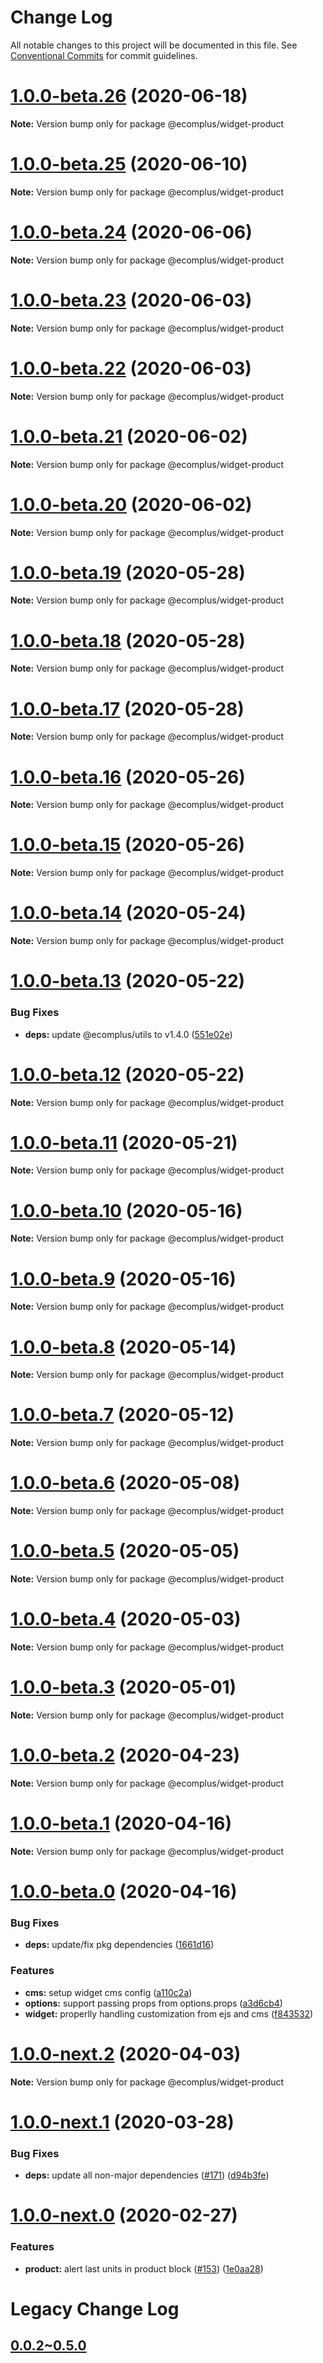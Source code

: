 # Change Log

All notable changes to this project will be documented in this file.
See [Conventional Commits](https://conventionalcommits.org) for commit guidelines.

# [1.0.0-beta.26](https://github.com/ecomplus/storefront/compare/@ecomplus/widget-product@1.0.0-beta.25...@ecomplus/widget-product@1.0.0-beta.26) (2020-06-18)

**Note:** Version bump only for package @ecomplus/widget-product





# [1.0.0-beta.25](https://github.com/ecomplus/storefront/compare/@ecomplus/widget-product@1.0.0-beta.24...@ecomplus/widget-product@1.0.0-beta.25) (2020-06-10)

**Note:** Version bump only for package @ecomplus/widget-product





# [1.0.0-beta.24](https://github.com/ecomplus/storefront/compare/@ecomplus/widget-product@1.0.0-beta.23...@ecomplus/widget-product@1.0.0-beta.24) (2020-06-06)

**Note:** Version bump only for package @ecomplus/widget-product





# [1.0.0-beta.23](https://github.com/ecomplus/storefront/compare/@ecomplus/widget-product@1.0.0-beta.22...@ecomplus/widget-product@1.0.0-beta.23) (2020-06-03)

**Note:** Version bump only for package @ecomplus/widget-product





# [1.0.0-beta.22](https://github.com/ecomplus/storefront/compare/@ecomplus/widget-product@1.0.0-beta.21...@ecomplus/widget-product@1.0.0-beta.22) (2020-06-03)

**Note:** Version bump only for package @ecomplus/widget-product





# [1.0.0-beta.21](https://github.com/ecomplus/storefront/compare/@ecomplus/widget-product@1.0.0-beta.20...@ecomplus/widget-product@1.0.0-beta.21) (2020-06-02)

**Note:** Version bump only for package @ecomplus/widget-product





# [1.0.0-beta.20](https://github.com/ecomplus/storefront/compare/@ecomplus/widget-product@1.0.0-beta.19...@ecomplus/widget-product@1.0.0-beta.20) (2020-06-02)

**Note:** Version bump only for package @ecomplus/widget-product





# [1.0.0-beta.19](https://github.com/ecomplus/storefront/compare/@ecomplus/widget-product@1.0.0-beta.18...@ecomplus/widget-product@1.0.0-beta.19) (2020-05-28)

**Note:** Version bump only for package @ecomplus/widget-product





# [1.0.0-beta.18](https://github.com/ecomplus/storefront/compare/@ecomplus/widget-product@1.0.0-beta.17...@ecomplus/widget-product@1.0.0-beta.18) (2020-05-28)

**Note:** Version bump only for package @ecomplus/widget-product





# [1.0.0-beta.17](https://github.com/ecomplus/storefront/compare/@ecomplus/widget-product@1.0.0-beta.16...@ecomplus/widget-product@1.0.0-beta.17) (2020-05-28)

**Note:** Version bump only for package @ecomplus/widget-product





# [1.0.0-beta.16](https://github.com/ecomplus/storefront/compare/@ecomplus/widget-product@1.0.0-beta.15...@ecomplus/widget-product@1.0.0-beta.16) (2020-05-26)

**Note:** Version bump only for package @ecomplus/widget-product





# [1.0.0-beta.15](https://github.com/ecomplus/storefront/compare/@ecomplus/widget-product@1.0.0-beta.14...@ecomplus/widget-product@1.0.0-beta.15) (2020-05-26)

**Note:** Version bump only for package @ecomplus/widget-product





# [1.0.0-beta.14](https://github.com/ecomplus/storefront/compare/@ecomplus/widget-product@1.0.0-beta.13...@ecomplus/widget-product@1.0.0-beta.14) (2020-05-24)

**Note:** Version bump only for package @ecomplus/widget-product





# [1.0.0-beta.13](https://github.com/ecomplus/storefront/compare/@ecomplus/widget-product@1.0.0-beta.12...@ecomplus/widget-product@1.0.0-beta.13) (2020-05-22)


### Bug Fixes

* **deps:** update @ecomplus/utils to v1.4.0 ([551e02e](https://github.com/ecomplus/storefront/commit/551e02e0e1e3bee6ce7002fd84d0c91f9cb8fb08))





# [1.0.0-beta.12](https://github.com/ecomplus/storefront/compare/@ecomplus/widget-product@1.0.0-beta.11...@ecomplus/widget-product@1.0.0-beta.12) (2020-05-22)

**Note:** Version bump only for package @ecomplus/widget-product





# [1.0.0-beta.11](https://github.com/ecomplus/storefront/compare/@ecomplus/widget-product@1.0.0-beta.10...@ecomplus/widget-product@1.0.0-beta.11) (2020-05-21)

**Note:** Version bump only for package @ecomplus/widget-product





# [1.0.0-beta.10](https://github.com/ecomplus/storefront/compare/@ecomplus/widget-product@1.0.0-beta.9...@ecomplus/widget-product@1.0.0-beta.10) (2020-05-16)

**Note:** Version bump only for package @ecomplus/widget-product





# [1.0.0-beta.9](https://github.com/ecomplus/storefront/compare/@ecomplus/widget-product@1.0.0-beta.8...@ecomplus/widget-product@1.0.0-beta.9) (2020-05-16)

**Note:** Version bump only for package @ecomplus/widget-product





# [1.0.0-beta.8](https://github.com/ecomplus/storefront/compare/@ecomplus/widget-product@1.0.0-beta.7...@ecomplus/widget-product@1.0.0-beta.8) (2020-05-14)

**Note:** Version bump only for package @ecomplus/widget-product





# [1.0.0-beta.7](https://github.com/ecomplus/storefront/compare/@ecomplus/widget-product@1.0.0-beta.6...@ecomplus/widget-product@1.0.0-beta.7) (2020-05-12)

**Note:** Version bump only for package @ecomplus/widget-product





# [1.0.0-beta.6](https://github.com/ecomplus/storefront/compare/@ecomplus/widget-product@1.0.0-beta.5...@ecomplus/widget-product@1.0.0-beta.6) (2020-05-08)

**Note:** Version bump only for package @ecomplus/widget-product





# [1.0.0-beta.5](https://github.com/ecomplus/storefront/compare/@ecomplus/widget-product@1.0.0-beta.4...@ecomplus/widget-product@1.0.0-beta.5) (2020-05-05)

**Note:** Version bump only for package @ecomplus/widget-product





# [1.0.0-beta.4](https://github.com/ecomplus/storefront/compare/@ecomplus/widget-product@1.0.0-beta.3...@ecomplus/widget-product@1.0.0-beta.4) (2020-05-03)

**Note:** Version bump only for package @ecomplus/widget-product





# [1.0.0-beta.3](https://github.com/ecomplus/storefront/compare/@ecomplus/widget-product@1.0.0-beta.2...@ecomplus/widget-product@1.0.0-beta.3) (2020-05-01)

**Note:** Version bump only for package @ecomplus/widget-product





# [1.0.0-beta.2](https://github.com/ecomplus/storefront/compare/@ecomplus/widget-product@1.0.0-beta.1...@ecomplus/widget-product@1.0.0-beta.2) (2020-04-23)

**Note:** Version bump only for package @ecomplus/widget-product





# [1.0.0-beta.1](https://github.com/ecomplus/storefront/compare/@ecomplus/widget-product@1.0.0-beta.0...@ecomplus/widget-product@1.0.0-beta.1) (2020-04-16)

**Note:** Version bump only for package @ecomplus/widget-product





# [1.0.0-beta.0](https://github.com/ecomplus/storefront/compare/@ecomplus/widget-product@1.0.0-next.2...@ecomplus/widget-product@1.0.0-beta.0) (2020-04-16)


### Bug Fixes

* **deps:** update/fix pkg dependencies ([1661d16](https://github.com/ecomplus/storefront/commit/1661d163a9fc835c616ccd29dc60b810e9556d28))


### Features

* **cms:** setup widget cms config ([a110c2a](https://github.com/ecomplus/storefront/commit/a110c2a027fb0f08e76459cf4e3fdcabeac5e81c))
* **options:** support passing props from options.props ([a3d6cb4](https://github.com/ecomplus/storefront/commit/a3d6cb483429a8e16cdb88b04134ca6caf32fd82))
* **widget:** properlly handling customization from ejs and cms ([f843532](https://github.com/ecomplus/storefront/commit/f8435324866d3eeae2828f94d2e90523a02c18f0))





# [1.0.0-next.2](https://github.com/ecomplus/storefront/compare/@ecomplus/widget-product@1.0.0-next.1...@ecomplus/widget-product@1.0.0-next.2) (2020-04-03)

**Note:** Version bump only for package @ecomplus/widget-product





# [1.0.0-next.1](https://github.com/ecomplus/storefront/compare/@ecomplus/widget-product@1.0.0-next.0...@ecomplus/widget-product@1.0.0-next.1) (2020-03-28)


### Bug Fixes

* **deps:** update all non-major dependencies ([#171](https://github.com/ecomplus/storefront/issues/171)) ([d94b3fe](https://github.com/ecomplus/storefront/commit/d94b3fec0726e5d92becd3dd53f3833c77bb03cc))





# [1.0.0-next.0](https://github.com/ecomplus/storefront/compare/@ecomplus/widget-product@0.4.15...@ecomplus/widget-product@1.0.0-next.0) (2020-02-27)


### Features

* **product:** alert last units in product block ([#153](https://github.com/ecomplus/storefront/issues/153)) ([1e0aa28](https://github.com/ecomplus/storefront/commit/1e0aa283c4a636aca6c75e8ef935d2f50a496529))





# Legacy Change Log

## [0.0.2~0.5.0](/LEGACY_CHANGELOGS/widget-product/v0.0.2~v0.5.0.md)
